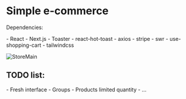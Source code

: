 <h1>Simple e-commerce</h1>

<p>Dependencies:</p>
- React
- Next.js
- Toaster
- react-hot-toast
- axios
- stripe
- swr
- use-shopping-cart
- tailwindcss


![StoreMain]([https://imgur.com/a/jRvdl7S](https://i.imgur.com/gdoT40D.png))

<h2>TODO list:</h2>
- Fresh interface
- Groups
- Products limited quantity
- ...
